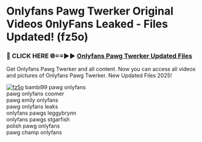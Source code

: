 # Onlyfans Pawg Twerker Original Videos 0nlyFans Leaked - Files Updated! (fz5o)

<h3>🔴 CLICK HERE 🌐==►► <a href="https://tinyurl.com/3hn5wdd3" rel="nofollow">Onlyfans Pawg Twerker Updated Files</a></h3>

Get Onlyfans Pawg Twerker and all content. Now you can access all videos and pictures of Onlyfans Pawg Twerker. New Updated Files 2025!

[![fz5o](https://i.imgur.com/4HnBqBT.gif)](https://tinyurl.com/3hn5wdd3)
bambi99 pawg onlyfans<br>
pawg onlyfans coomer<br>
pawg emily onlyfans<br>
pawg onlyfans leaks<br>
onlyfans pawgs leggybrynn<br>
onlyfans pawgs stgarfish<br>
polish pawg onlyfans<br>
pawg champ onlyfans